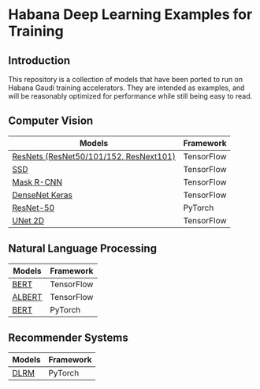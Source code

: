 # Habana Deep Learning Examples for Training

## Introduction

This repository is a collection of models that have been ported to run on Habana Gaudi training accelerators. They are intended as examples, and will be reasonably optimized for performance while still being easy to read.

## Computer Vision
| Models  | Framework |
| ------------- | ------------- |
| [ResNets (ResNet50/101/152, ResNext101) ](TensorFlow/computer_vision/Resnets)  |TensorFlow |
| [SSD](TensorFlow/computer_vision/SSD_ResNet34) |TensorFlow |
| [Mask R-CNN](TensorFlow/computer_vision/maskrcnn_matterport_demo) |TensorFlow |
| [DenseNet Keras](TensorFlow/computer_vision/densenet_keras) |TensorFlow |
| [ResNet-50](PyTorch/computer_vision/ImageClassification/ResNet)  | PyTorch |
| [UNet 2D](TensorFlow/computer_vision/Unet2D_tf115) | TensorFlow |

## Natural Language Processing
| Models  | Framework |
| ------------- | ------------- |
| [BERT](TensorFlow/nlp/bert) |TensorFlow |
| [ALBERT](TensorFlow/nlp/albert) | TensorFlow |
| [BERT](PyTorch/nlp/bert) |PyTorch |

## Recommender Systems
| Models  | Framework |
| ------------- | ------------- |
| [DLRM](PyTorch/recommendation/dlrm) |PyTorch |

